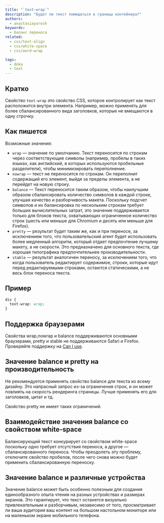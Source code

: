 ```yaml
---
title: "`text-wrap`"
description: "Будет ли текст помещаться в границы контейнера?"
authors:
  - anastasiayarosh
keywords:
  - баланс переноса
related:
  - css/text-align
  - css/white-space
  - css/word-wrap

tags:
  - doka
  - text
---
```


## Кратко

Свойство `text-wrap` это свойство CSS, которое контролирует как текст расположится внутри элемента. Например, можно применять для более сбалансированного вида заголовков, которые не вмещаются в одну строчку.

## Как пишется

Возможные значения:

- `wrap` — значение по умолчанию. Текст переносится по строкам через соответствующие символы (например, пробелы в таких языках, как английский, в которых используются пробельные разделители), чтобы минимизировать переполнение.
- `nowrap` — текст не переносится по строкам. Он переполнит содержащий его элемент, выйдя за пределы элемента, а не перейдет на новую строку.
- `balance` — Текст переносится таким образом, чтобы наилучшим образом сбалансировать количество символов в каждой строке, улучшая качество и разборчивость макета. Поскольку подсчет символов и их балансировка по нескольким строкам требует больших вычислительных затрат, это значение поддерживается только для блоков текста, охватывающих ограниченное количество строк (шесть или меньше для Chromium и десять или меньше для Firefox).
- `pretty` — результат будет таким же, как и при переносе, за исключением того, что пользовательский агент будет использовать более медленный алгоритм, который отдает предпочтение лучшему макету, а не скорости. Это предназначено для основного текста, где хорошая типографика предпочтительнее производительности.
- `stable` — результат аналогичен переносу, за исключением того, что когда пользователь редактирует содержимое, строки, которые идут перед редактируемыми строками, остаются статическими, а не весь блок переноса текста.

## Пример

```css
div {
  text-wrap: wrap;
}
```

## Поддержка браузерами

Свойства wrap,nowrap и balance поддерживаются основными браузерами, pretty и stable не поддерживаются Safari и Firefox. Проверяйте поддержку на [Can I use](https://caniuse.com/text-size-adjust).


## Значение balance и  pretty на производительность

Не рекомендуется применять свойство balance для текста ко всему дизайну. Это напрасный запрос из-за ограничения строк, и он может повлиять на скорость рендеринга страницы. Лучше применять его для заголовков, цитат и тд.

Свойство pretty не имеет таких ограничений.

## Взаимодействие значения balance со свойством white-space

Балансирующий текст конкурирует со свойством white-space поскольку одно требует отсутствия переноса, а другое — сбалансированного переноса. Чтобы преодолеть эту проблему, отключите свойство пробелов, после чего снова можно будет применить сбалансированную переноску.

## Значение balance и различные устройства

Значение balance может быть особенно полезным для создания единообразного опыта чтения на разных устройствах и размерах экранов. Это гарантирует, что текст останется визуально привлекательным и разборчивым, независимо от того, просматривает ли ваша аудитория ваш контент на большом настольном мониторе или на маленьком экране мобильного телефона.

